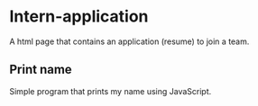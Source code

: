 # Intern-application
A html page that contains an application (resume) to join a team.

## Print name
Simple program that prints my name using JavaScript.
